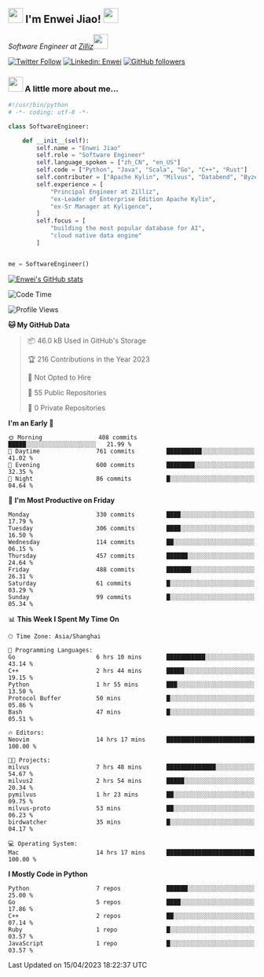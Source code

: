 <h2><img src="https://emojis.slackmojis.com/emojis/images/1531849430/4246/blob-sunglasses.gif?1531849430" width="30"/> I'm  Enwei Jiao! <img src="https://media.giphy.com/media/juBt25nT1KGys/giphy.gif" width=30> </h2>
<!-- <img align='right' src="https://media.giphy.com/media/M9gbBd9nbDrOTu1Mqx/giphy.gif" width="230"> -->
<p><em>Software Engineer at <a href="https://zilliz.com/">Zilliz</a><img src="https://media.giphy.com/media/WUlplcMpOCEmTGBtBW/giphy.gif" width="30"></em></p>

[![Twitter Follow](https://img.shields.io/twitter/follow/misteranmol?label=Follow)](https://twitter.com/intent/follow?screen_name=EnweiJiao)
[![Linkedin: Enwei](https://img.shields.io/badge/-enwei-blue?style=&logo=Linkedin&logoColor=white&link=https://www.linkedin.com/in/enwei-jiao-41192a97)](https://www.linkedin.com/in/enwei-jiao-41192a97/)
[![GitHub followers](https://img.shields.io/github/followers/jiaoew1991?label=Follow&style=social)](https://github.com/jiaoew1991)


### <img src="https://media.giphy.com/media/VgCDAzcKvsR6OM0uWg/giphy.gif" width="30"> A little more about me...  

```python
#!/usr/bin/python
# -*- coding: utf-8 -*-

class SoftwareEngineer:

    def __init__(self):
        self.name = "Enwei Jiao"
        self.role = "Software Engineer"
        self.language_spoken = ["zh_CN", "en_US"]
        self.code = ["Python", "Java", "Scala", "Go", "C++", "Rust"]
        self.contributer = ["Apache Kylin", "Milvus", "Databend", "Byzer-Lang"]
        self.experience = [
            "Principal Engineer at Zilliz",
            "ex-Leader of Enterprise Edition Apache Kylin",
            "ex-Sr Manager at Kyligence",
        ]
        self.focus = [
            "building the most popular database for AI",
            "cloud native data engine"
        ]


me = SoftwareEngineer()
```

[![Enwei's GitHub stats](https://github-readme-stats.vercel.app/api?username=jiaoew1991&count_private=true&show_icons=true)](https://github.com/jiaoew1991/jiaoew1991)

<!-- [![Top Langs](https://github-readme-stats.vercel.app/api/top-langs/?username=jiaoew1991&layout=compact)](https://github.com/jiaoew1991/jiaoew1991) -->

<!--START_SECTION:waka-->
![Code Time](http://img.shields.io/badge/Code%20Time-633%20hrs%201%20min-blue)

![Profile Views](http://img.shields.io/badge/Profile%20Views-0-blue)

**🐱 My GitHub Data** 

> 📦 46.0 kB Used in GitHub's Storage 
 > 
> 🏆 216 Contributions in the Year 2023
 > 
> 🚫 Not Opted to Hire
 > 
> 📜 55 Public Repositories 
 > 
> 🔑 0 Private Repositories 
 > 
**I'm an Early 🐤** 

```text
🌞 Morning                408 commits         █████░░░░░░░░░░░░░░░░░░░░   21.99 % 
🌆 Daytime                761 commits         ██████████░░░░░░░░░░░░░░░   41.02 % 
🌃 Evening                600 commits         ████████░░░░░░░░░░░░░░░░░   32.35 % 
🌙 Night                  86 commits          █░░░░░░░░░░░░░░░░░░░░░░░░   04.64 % 
```
📅 **I'm Most Productive on Friday** 

```text
Monday                   330 commits         ████░░░░░░░░░░░░░░░░░░░░░   17.79 % 
Tuesday                  306 commits         ████░░░░░░░░░░░░░░░░░░░░░   16.50 % 
Wednesday                114 commits         ██░░░░░░░░░░░░░░░░░░░░░░░   06.15 % 
Thursday                 457 commits         ██████░░░░░░░░░░░░░░░░░░░   24.64 % 
Friday                   488 commits         ███████░░░░░░░░░░░░░░░░░░   26.31 % 
Saturday                 61 commits          █░░░░░░░░░░░░░░░░░░░░░░░░   03.29 % 
Sunday                   99 commits          █░░░░░░░░░░░░░░░░░░░░░░░░   05.34 % 
```


📊 **This Week I Spent My Time On** 

```text
🕑︎ Time Zone: Asia/Shanghai

💬 Programming Languages: 
Go                       6 hrs 10 mins       ███████████░░░░░░░░░░░░░░   43.14 % 
C++                      2 hrs 44 mins       █████░░░░░░░░░░░░░░░░░░░░   19.15 % 
Python                   1 hr 55 mins        ███░░░░░░░░░░░░░░░░░░░░░░   13.50 % 
Protocol Buffer          50 mins             █░░░░░░░░░░░░░░░░░░░░░░░░   05.86 % 
Bash                     47 mins             █░░░░░░░░░░░░░░░░░░░░░░░░   05.51 % 

🔥 Editors: 
Neovim                   14 hrs 17 mins      █████████████████████████   100.00 % 

🐱‍💻 Projects: 
milvus                   7 hrs 48 mins       ██████████████░░░░░░░░░░░   54.67 % 
milvus2                  2 hrs 54 mins       █████░░░░░░░░░░░░░░░░░░░░   20.34 % 
pymilvus                 1 hr 23 mins        ██░░░░░░░░░░░░░░░░░░░░░░░   09.75 % 
milvus-proto             53 mins             ██░░░░░░░░░░░░░░░░░░░░░░░   06.23 % 
birdwatcher              35 mins             █░░░░░░░░░░░░░░░░░░░░░░░░   04.17 % 

💻 Operating System: 
Mac                      14 hrs 17 mins      █████████████████████████   100.00 % 
```

**I Mostly Code in Python** 

```text
Python                   7 repos             ██████░░░░░░░░░░░░░░░░░░░   25.00 % 
Go                       5 repos             ████░░░░░░░░░░░░░░░░░░░░░   17.86 % 
C++                      2 repos             ██░░░░░░░░░░░░░░░░░░░░░░░   07.14 % 
Ruby                     1 repo              █░░░░░░░░░░░░░░░░░░░░░░░░   03.57 % 
JavaScript               1 repo              █░░░░░░░░░░░░░░░░░░░░░░░░   03.57 % 
```




 Last Updated on 15/04/2023 18:22:37 UTC
<!--END_SECTION:waka-->
